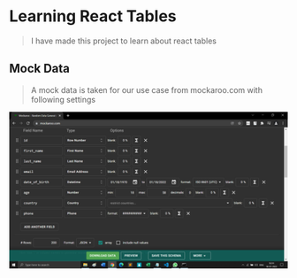 # Learning React Tables
> I have made this project to learn about react tables

## Mock Data
> A mock data is taken for our use case from mockaroo.com with following settings
<img width="555" alt="Mockaroo" src="images/mockaroo.png">